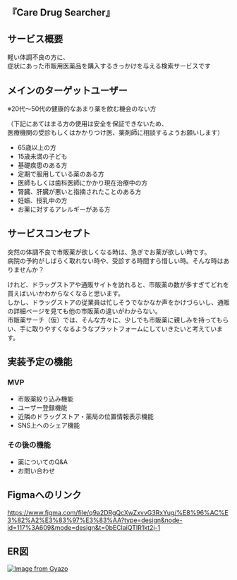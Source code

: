 ## 『Care Drug Searcher』

## サービス概要
軽い体調不良の方に、<br>
症状にあった市販用医薬品を購入するきっかけを与える検索サービスです<br>

##  メインのターゲットユーザー
※20代〜50代の健康的なあまり薬を飲む機会のない方<br>

（下記にあてはまる方の使用は安全を保証できないため、<br>
医療機関の受診もしくはかかりつけ医、薬剤師に相談するようお願いします）<br>

* 65歳以上の方<br>
* 15歳未満の子ども<br>
* 基礎疾患のある方<br>
* 定期で服用している薬のある方<br>
* 医師もしくは歯科医師にかかり現在治療中の方<br>
* 腎臓、肝臓が悪いと指摘されたことのある方<br>
* 妊娠、授乳中の方<br>
* お薬に対するアレルギーがある方<br>

##  サービスコンセプト

突然の体調不良で市販薬が欲しくなる時は、急ぎでお薬が欲しい時です。<br>
病院の予約がしばらく取れない時や、受診する時間すら惜しい時。そんな時はありませんか？<br>

けれど、ドラッグストアや通販サイトを訪れると、市販薬の数が多すぎてどれを買えばいいかわからなくなると思います。<br>
しかし、ドラッグストアの従業員は忙しそうでなかなか声をかけづらいし、通販の詳細ページを見ても他の市販薬の違いがわからない。<br>
市販薬サーチ（仮）では、そんな方々に、少しでも市販薬に親しみを持ってもらい、手に取りやすくなるようなプラットフォームにしていきたいと考えています。<br>

## 実装予定の機能

### MVP

* 市販薬絞り込み機能<br>
* ユーザー登録機能<br>
* 近隣のドラッグストア・薬局の位置情報表示機能<br>
* SNS上へのシェア機能<br>

### その後の機能

* 薬についてのQ&A<br>
* お問い合わせ<br>

## Figmaへのリンク
https://www.figma.com/file/q9a2DRgQcXwZxvvG3RxYug/%E8%96%AC%E3%82%A2%E3%83%97%E3%83%AA?type=design&node-id=117%3A609&mode=design&t=0bEClaiQTIR1kt2j-1

## ER図
[![Image from Gyazo](https://i.gyazo.com/664c04dbb4882ef7c0775f40f78a4a54.png)](https://gyazo.com/664c04dbb4882ef7c0775f40f78a4a54)